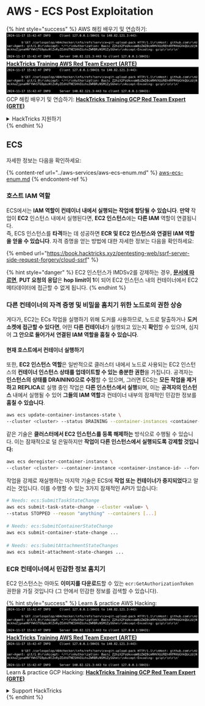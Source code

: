 # AWS - ECS Post Exploitation

{% hint style="success" %}
AWS 해킹 배우기 및 연습하기:<img src="../../../.gitbook/assets/image (1).png" alt="" data-size="line">[**HackTricks Training AWS Red Team Expert (ARTE)**](https://training.hacktricks.xyz/courses/arte)<img src="../../../.gitbook/assets/image (1).png" alt="" data-size="line">\
GCP 해킹 배우기 및 연습하기: <img src="../../../.gitbook/assets/image (2).png" alt="" data-size="line">[**HackTricks Training GCP Red Team Expert (GRTE)**<img src="../../../.gitbook/assets/image (2).png" alt="" data-size="line">](https://training.hacktricks.xyz/courses/grte)

<details>

<summary>HackTricks 지원하기</summary>

* [**구독 계획**](https://github.com/sponsors/carlospolop) 확인하기!
* **💬 [**Discord 그룹**](https://discord.gg/hRep4RUj7f) 또는 [**텔레그램 그룹**](https://t.me/peass)에 참여하거나 **Twitter** 🐦 [**@hacktricks\_live**](https://twitter.com/hacktricks\_live)**를 팔로우하세요.**
* **[**HackTricks**](https://github.com/carlospolop/hacktricks) 및 [**HackTricks Cloud**](https://github.com/carlospolop/hacktricks-cloud) 깃허브 리포지토리에 PR을 제출하여 해킹 트릭을 공유하세요.**

</details>
{% endhint %}

## ECS

자세한 정보는 다음을 확인하세요:

{% content-ref url="../aws-services/aws-ecs-enum.md" %}
[aws-ecs-enum.md](../aws-services/aws-ecs-enum.md)
{% endcontent-ref %}

### 호스트 IAM 역할

ECS에서는 **IAM 역할이 컨테이너 내에서 실행되는 작업에 할당될 수 있습니다**. **만약** 작업이 **EC2** 인스턴스 내에서 실행된다면, **EC2 인스턴스**에는 **다른 IAM** 역할이 연결됩니다.\
즉, ECS 인스턴스를 **타격**하는 데 성공하면 **ECR 및 EC2 인스턴스와 연결된 IAM 역할을 얻을 수 있습니다**. 자격 증명을 얻는 방법에 대한 자세한 정보는 다음을 확인하세요:

{% embed url="https://book.hacktricks.xyz/pentesting-web/ssrf-server-side-request-forgery/cloud-ssrf" %}

{% hint style="danger" %}
EC2 인스턴스가 IMDSv2를 강제하는 경우, [**문서에 따르면**](https://docs.aws.amazon.com/AWSEC2/latest/UserGuide/instance-metadata-v2-how-it-works.html), **PUT 요청의 응답**은 **hop limit이 1**이 되어 EC2 인스턴스 내의 컨테이너에서 EC2 메타데이터에 접근할 수 없게 됩니다.
{% endhint %}

### 다른 컨테이너의 자격 증명 및 비밀을 훔치기 위한 노드로의 권한 상승

게다가, EC2는 ECs 작업을 실행하기 위해 도커를 사용하므로, 노드로 탈출하거나 **도커 소켓에 접근할 수 있다면**, 어떤 **다른 컨테이너**가 실행되고 있는지 **확인**할 수 있으며, 심지어 **그 안으로 들어가서** **연결된 IAM 역할을 훔칠 수 있습니다**.

#### 현재 호스트에서 컨테이너 실행하기

또한, **EC2 인스턴스 역할**은 일반적으로 클러스터 내에서 노드로 사용되는 EC2 인스턴스의 **컨테이너 인스턴스 상태를 업데이트할 수 있는 충분한 권한**을 가집니다. 공격자는 **인스턴스의 상태를 DRAINING으로 수정**할 수 있으며, 그러면 ECS는 **모든 작업을 제거하고** **REPLICA**로 실행 중인 작업은 **다른 인스턴스에서 실행**되며, 이는 **공격자의 인스턴스** 내에서 실행될 수 있어 **그들의 IAM 역할**과 컨테이너 내부의 잠재적인 민감한 정보를 **훔칠 수 있습니다**.
```bash
aws ecs update-container-instances-state \
--cluster <cluster> --status DRAINING --container-instances <container-instance-id>
```
같은 기술은 **클러스터에서 EC2 인스턴스를 등록 해제하는** 방식으로 수행될 수 있습니다. 이는 잠재적으로 덜 은밀하지만 **작업이 다른 인스턴스에서 실행되도록 강제할 것입니다:**
```bash
aws ecs deregister-container-instance \
--cluster <cluster> --container-instance <container-instance-id> --force
```
작업을 강제로 재실행하는 마지막 기술은 ECS에 **작업 또는 컨테이너가 중지되었다**고 알리는 것입니다. 이를 수행할 수 있는 3가지 잠재적인 API가 있습니다:
```bash
# Needs: ecs:SubmitTaskStateChange
aws ecs submit-task-state-change --cluster <value> \
--status STOPPED --reason "anything" --containers [...]

# Needs: ecs:SubmitContainerStateChange
aws ecs submit-container-state-change ...

# Needs: ecs:SubmitAttachmentStateChanges
aws ecs submit-attachment-state-changes ...
```
### ECR 컨테이너에서 민감한 정보 훔치기

EC2 인스턴스는 아마도 **이미지를 다운로드**할 수 있는 `ecr:GetAuthorizationToken` 권한을 가질 것입니다 (그 안에서 민감한 정보를 검색할 수 있습니다). 

{% hint style="success" %}
Learn & practice AWS Hacking:<img src="../../../.gitbook/assets/image (1).png" alt="" data-size="line">[**HackTricks Training AWS Red Team Expert (ARTE)**](https://training.hacktricks.xyz/courses/arte)<img src="../../../.gitbook/assets/image (1).png" alt="" data-size="line">\
Learn & practice GCP Hacking: <img src="../../../.gitbook/assets/image (2).png" alt="" data-size="line">[**HackTricks Training GCP Red Team Expert (GRTE)**<img src="../../../.gitbook/assets/image (2).png" alt="" data-size="line">](https://training.hacktricks.xyz/courses/grte)

<details>

<summary>Support HackTricks</summary>

* Check the [**subscription plans**](https://github.com/sponsors/carlospolop)!
* **Join the** 💬 [**Discord group**](https://discord.gg/hRep4RUj7f) or the [**telegram group**](https://t.me/peass) or **follow** us on **Twitter** 🐦 [**@hacktricks\_live**](https://twitter.com/hacktricks\_live)**.**
* **Share hacking tricks by submitting PRs to the** [**HackTricks**](https://github.com/carlospolop/hacktricks) and [**HackTricks Cloud**](https://github.com/carlospolop/hacktricks-cloud) github repos.

</details>
{% endhint %}
